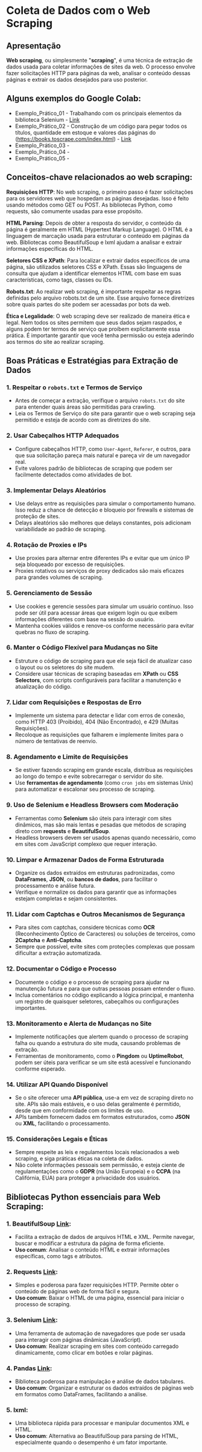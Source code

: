 # Coleta de Dados com o Web Scraping

## Apresentação

**Web scraping**, ou simplesmente "**scraping**", é uma técnica de extração de dados usada para coletar informações de sites da web. O processo envolve fazer solicitações HTTP para páginas da web, analisar o conteúdo dessas páginas e extrair os dados desejados para uso posterior.

## Alguns exemplos do Google Colab:

- Exemplo_Prático_01 - Trabalhando com os principais elementos da biblioteca Selenium - [Link](https://drive.google.com/file/d/1Vm2LYzPuGBJdnKcugOLnhqlRQdMXaPV6/view?usp=sharing)
- Exemplo_Prático_02 - Construção de um código para pegar todos os títulos, quantidade em estoque e valores das páginas do (https://books.toscrape.com/index.html) - [Link](https://colab.research.google.com/drive/1_fcKkUhvea-4lWO8-6wi6At3fzKVLLqb?usp=sharing)
- Exemplo_Prático_03 -
- Exemplo_Prático_04 -
- Exemplo_Prático_05 -

## Conceitos-chave relacionados ao web scraping:

**Requisições HTTP**: No web scraping, o primeiro passo é fazer solicitações para os servidores web que hospedam as páginas desejadas. Isso é feito usando métodos como GET ou POST. As bibliotecas Python, como requests, são comumente usadas para esse propósito.

**HTML Parsing**: Depois de obter a resposta do servidor, o conteúdo da página é geralmente em HTML (Hypertext Markup Language). O HTML é a linguagem de marcação usada para estruturar o conteúdo em páginas da web. Bibliotecas como BeautifulSoup e lxml ajudam a analisar e extrair informações específicas do HTML.

**Seletores CSS e XPath**: Para localizar e extrair dados específicos de uma página, são utilizados seletores CSS e XPath. Essas são linguagens de consulta que ajudam a identificar elementos HTML com base em suas características, como tags, classes ou IDs.

**Robots.txt**: Ao realizar web scraping, é importante respeitar as regras definidas pelo arquivo robots.txt de um site. Esse arquivo fornece diretrizes sobre quais partes do site podem ser acessadas por bots da web.

**Ética e Legalidade**: O web scraping deve ser realizado de maneira ética e legal. Nem todos os sites permitem que seus dados sejam raspados, e alguns podem ter termos de serviço que proíbem explicitamente essa prática. É importante garantir que você tenha permissão ou esteja aderindo aos termos do site ao realizar scraping.

## Boas Práticas e Estratégias para Extração de Dados

### 1. **Respeitar o `robots.txt` e Termos de Serviço**
   - Antes de começar a extração, verifique o arquivo `robots.txt` do site para entender quais áreas são permitidas para crawling.
   - Leia os Termos de Serviço do site para garantir que o web scraping seja permitido e esteja de acordo com as diretrizes do site.

### 2. **Usar Cabeçalhos HTTP Adequados**
   - Configure cabeçalhos HTTP, como `User-Agent`, `Referer`, e outros, para que sua solicitação pareça mais natural e pareça vir de um navegador real.
   - Evite valores padrão de bibliotecas de scraping que podem ser facilmente detectados como atividades de bot.

### 3. **Implementar Delays Aleatórios**
   - Use delays entre as requisições para simular o comportamento humano. Isso reduz a chance de detecção e bloqueio por firewalls e sistemas de proteção de sites.
   - Delays aleatórios são melhores que delays constantes, pois adicionam variabilidade ao padrão de scraping.

### 4. **Rotação de Proxies e IPs**
   - Use proxies para alternar entre diferentes IPs e evitar que um único IP seja bloqueado por excesso de requisições.
   - Proxies rotativos ou serviços de proxy dedicados são mais eficazes para grandes volumes de scraping.

### 5. **Gerenciamento de Sessão**
   - Use cookies e gerencie sessões para simular um usuário contínuo. Isso pode ser útil para acessar áreas que exigem login ou que exibem informações diferentes com base na sessão do usuário.
   - Mantenha cookies válidos e renove-os conforme necessário para evitar quebras no fluxo de scraping.

### 6. **Manter o Código Flexível para Mudanças no Site**
   - Estruture o código de scraping para que ele seja fácil de atualizar caso o layout ou os seletores do site mudem.
   - Considere usar técnicas de scraping baseadas em **XPath** ou **CSS Selectors**, com scripts configuráveis para facilitar a manutenção e atualização do código.

### 7. **Lidar com Requisições e Respostas de Erro**
   - Implemente um sistema para detectar e lidar com erros de conexão, como HTTP 403 (Proibido), 404 (Não Encontrado), e 429 (Muitas Requisições).
   - Recoloque as requisições que falharem e implemente limites para o número de tentativas de reenvio.

### 8. **Agendamento e Limite de Requisições**
   - Se estiver fazendo scraping em grande escala, distribua as requisições ao longo do tempo e evite sobrecarregar o servidor do site.
   - Use **ferramentas de agendamento** (como `cron jobs` em sistemas Unix) para automatizar e escalonar seu processo de scraping.

### 9. **Uso de Selenium e Headless Browsers com Moderação**
   - Ferramentas como **Selenium** são úteis para interagir com sites dinâmicos, mas são mais lentas e pesadas que métodos de scraping direto com **requests** e **BeautifulSoup**.
   - Headless browsers devem ser usados apenas quando necessário, como em sites com JavaScript complexo que requer interação.

### 10. **Limpar e Armazenar Dados de Forma Estruturada**
   - Organize os dados extraídos em estruturas padronizadas, como **DataFrames**, **JSON**, ou **bancos de dados**, para facilitar o processamento e análise futura.
   - Verifique e normalize os dados para garantir que as informações estejam completas e sejam consistentes.

### 11. **Lidar com Captchas e Outros Mecanismos de Segurança**
   - Para sites com captchas, considere técnicas como **OCR** (Reconhecimento Óptico de Caracteres) ou soluções de terceiros, como **2Captcha** e **Anti-Captcha**.
   - Sempre que possível, evite sites com proteções complexas que possam dificultar a extração automatizada.

### 12. **Documentar o Código e Processo**
   - Documente o código e o processo de scraping para ajudar na manutenção futura e para que outras pessoas possam entender o fluxo.
   - Inclua comentários no código explicando a lógica principal, e mantenha um registro de quaisquer seletores, cabeçalhos ou configurações importantes.

### 13. **Monitoramento e Alerta de Mudanças no Site**
   - Implemente notificações que alertem quando o processo de scraping falha ou quando a estrutura do site muda, causando problemas de extração.
   - Ferramentas de monitoramento, como o **Pingdom** ou **UptimeRobot**, podem ser úteis para verificar se um site está acessível e funcionando conforme esperado.

### 14. **Utilizar API Quando Disponível**
   - Se o site oferecer uma **API pública**, use-a em vez de scraping direto no site. APIs são mais estáveis, e o uso delas geralmente é permitido, desde que em conformidade com os limites de uso.
   - APIs também fornecem dados em formatos estruturados, como **JSON** ou **XML**, facilitando o processamento.

### 15. **Considerações Legais e Éticas**
   - Sempre respeite as leis e regulamentos locais relacionados a web scraping, e siga práticas éticas na coleta de dados.
   - Não colete informações pessoais sem permissão, e esteja ciente de regulamentações como o **GDPR** (na União Europeia) e o **CCPA** (na Califórnia, EUA) para proteger a privacidade dos usuários.

## Bibliotecas Python essenciais para **Web Scraping**:

### 1. **BeautifulSoup** [Link](https://pypi.org/project/beautifulsoup4/): 
   - Facilita a extração de dados de arquivos HTML e XML. Permite navegar, buscar e modificar a estrutura da página de forma eficiente.
   - **Uso comum**: Analisar o conteúdo HTML e extrair informações específicas, como tags e atributos.

### 2. **Requests** [Link](https://requests.readthedocs.io/en/latest/): 
   - Simples e poderosa para fazer requisições HTTP. Permite obter o conteúdo de páginas web de forma fácil e segura.
   - **Uso comum**: Baixar o HTML de uma página, essencial para iniciar o processo de scraping.

### 3. **Selenium** [Link](https://selenium-python.readthedocs.io/index.html):
   - Uma ferramenta de automação de navegadores que pode ser usada para interagir com páginas dinâmicas (JavaScript).
   - **Uso comum**: Realizar scraping em sites com conteúdo carregado dinamicamente, como clicar em botões e rolar páginas.

### 4. **Pandas** [Link](https://pandas.pydata.org/): 
   - Biblioteca poderosa para manipulação e análise de dados tabulares.
   - **Uso comum**: Organizar e estruturar os dados extraídos de páginas web em formatos como DataFrames, facilitando a análise.

### 5. **lxml**: 
   - Uma biblioteca rápida para processar e manipular documentos XML e HTML.
   - **Uso comum**: Alternativa ao BeautifulSoup para parsing de HTML, especialmente quando o desempenho é um fator importante.

